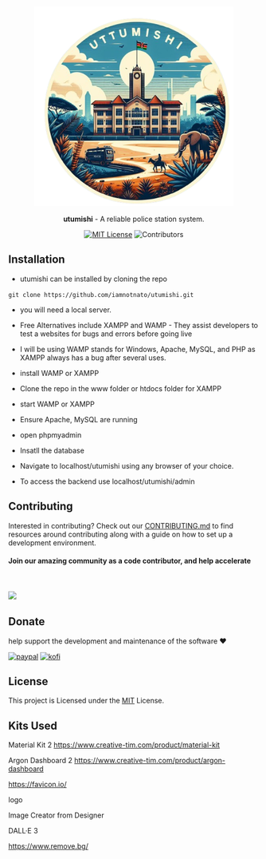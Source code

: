 <div align="center">

 <img src="https://github.com/iamnotnato/utumishi/blob/features/app/images/logo.png" alt="Logo" width="400" height="400">

**utumishi** - A reliable police station system.

[![MIT License](https://img.shields.io/github/license/spotdl/spotify-downloader?color=44CC11&style=flat-square)](https://github.com/iamnotnato/utumishi/blob/master/LICENSE)
![Contributors](https://img.shields.io/github/contributors/iamnotnato/utumishi?style=flat-square)

</div>

## Installation

- utumishi can be installed by cloning the repo
  <br>

`git clone https://github.com/iamnotnato/utumishi.git`

- you will need a local server.
- Free Alternatives include XAMPP and WAMP - They assist developers to test a websites for bugs and errors before going live

- I will be using WAMP stands for Windows, Apache, MySQL, and PHP as XAMPP always has a bug after several uses.

- install WAMP or XAMPP
- Clone the repo in the www folder or htdocs folder for XAMPP
- start WAMP or XAMPP
- Ensure Apache, MySQL are running
- open phpmyadmin

- Insatll the database

- Navigate to localhost/utumishi using any browser of your choice.

- To access the backend use localhost/utumishi/admin

## Contributing

Interested in contributing? Check out our [CONTRIBUTING.md](docs/CONTRIBUTING.md) to find
resources around contributing along with a guide on how to set up a development environment.

#### Join our amazing community as a code contributor, and help accelerate

<br><br>
<a href="#">
<img class="dark-light" src="#" />
</a>

## Donate

help support the development and maintenance of the software ❤️

[![paypal](https://img.shields.io/badge/paypal-%2300457C.svg?&style=for-the-badge&logo=paypal&logoColor=white)](https://paypal.me/#)
[![kofi](https://img.shields.io/badge/kofi-%23F16061.svg?&style=for-the-badge&logo=ko-fi&logoColor=white)](https://ko-fi.com/#)

## License

This project is Licensed under the [MIT](/LICENSE) License.

## Kits Used

Material Kit 2
https://www.creative-tim.com/product/material-kit

Argon Dashboard 2
https://www.creative-tim.com/product/argon-dashboard

https://favicon.io/

logo

Image Creator
from Designer

DALL·E 3

https://www.remove.bg/
